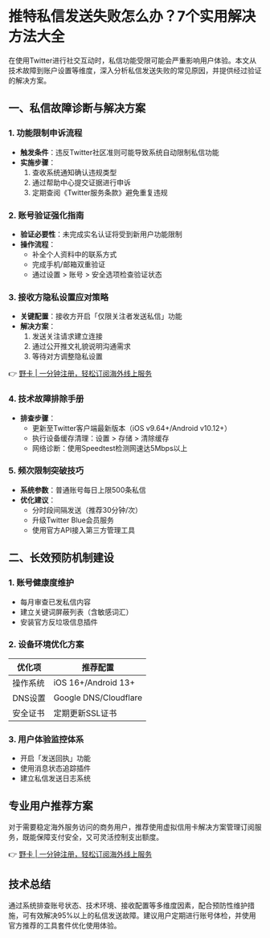 # 推特私信发送失败怎么办？7个实用解决方法大全

在使用Twitter进行社交互动时，私信功能受限可能会严重影响用户体验。本文从技术故障到账户设置等维度，深入分析私信发送失败的常见原因，并提供经过验证的解决方案。

## 一、私信故障诊断与解决方案

### 1. 功能限制申诉流程
- **触发条件**：违反Twitter社区准则可能导致系统自动限制私信功能
- **实施步骤**：
  1. 查收系统通知确认违规类型
  2. 通过帮助中心提交证据进行申诉
  3. 定期查阅《Twitter服务条款》避免重复违规

### 2. 账号验证强化指南
- **验证必要性**：未完成实名认证将受到新用户功能限制
- **操作流程**：
  - 补全个人资料中的联系方式
  - 完成手机/邮箱双重验证
  - 通过设置 > 账号 > 安全选项检查验证状态

### 3. 接收方隐私设置应对策略
- **关键配置**：接收方开启「仅限关注者发送私信」功能
- **解决方案**：
  1. 发送关注请求建立连接
  2. 通过公开推文礼貌说明沟通需求
  3. 等待对方调整隐私设置

👉 [野卡 | 一分钟注册，轻松订阅海外线上服务](https://bbtdd.com/yeka)

### 4. 技术故障排除手册
- **排查步骤**：
  - 更新至Twitter客户端最新版本（iOS v9.64+/Android v10.12+）
  - 执行设备缓存清理：设置 > 存储 > 清除缓存
  - 网络诊断：使用Speedtest检测网速达5Mbps以上

### 5. 频次限制突破技巧
- **系统参数**：普通账号每日上限500条私信
- **优化建议**：
  - 分时段间隔发送（推荐30分钟/次）
  - 升级Twitter Blue会员服务
  - 使用官方API接入第三方管理工具

## 二、长效预防机制建设

### 1. 账号健康度维护
- 每月审查已发私信内容
- 建立关键词屏蔽列表（含敏感词汇）
- 安装官方反垃圾信息插件

### 2. 设备环境优化方案
| 优化项       | 推荐配置               |
|--------------|------------------------|
| 操作系统     | iOS 16+/Android 13+    |
| DNS设置       | Google DNS/Cloudflare  |
| 安全证书     | 定期更新SSL证书        |

### 3. 用户体验监控体系
- 开启「发送回执」功能
- 使用消息状态追踪插件
- 建立私信发送日志系统

## 专业用户推荐方案
对于需要稳定海外服务访问的商务用户，推荐使用虚拟信用卡解决方案管理订阅服务，既能保障支付安全，又可灵活控制支出额度。

👉 [野卡 | 一分钟注册，轻松订阅海外线上服务](https://bbtdd.com/yeka)

## 技术总结
通过系统排查账号状态、技术环境、接收配置等多维度因素，配合预防性维护措施，可有效解决95%以上的私信发送故障。建议用户定期进行账号体检，并使用官方推荐的工具套件优化使用体验。